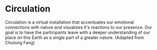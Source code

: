 # Circulation
Circulation is a virtual installation that accentuates our emotional connections with nature and visualizes it's reactions to our presence. Our goal is to have the participants leave with a deeper understanding of our place on this Earth as a single part of a greater nature. (Adapted from Chutong Fang)
